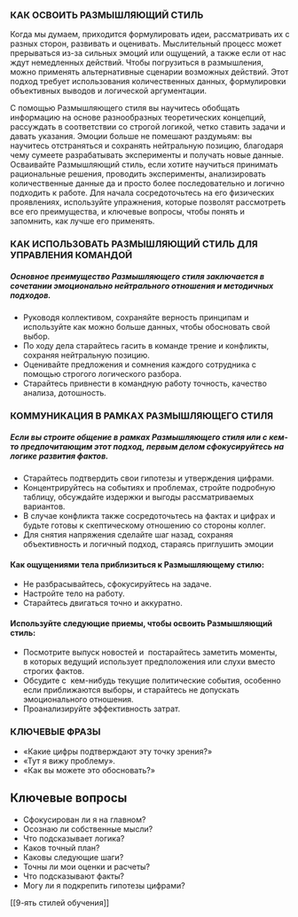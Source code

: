 ### КАК ОСВОИТЬ РАЗМЫШЛЯЮЩИЙ СТИЛЬ
Когда мы думаем, приходится формулировать идеи, рассматривать их с разных сторон, развивать и оценивать. Мыслительный процесс может прерываться из-за сильных эмоций или ощущений, а также если от нас ждут немедленных действий. Чтобы погрузиться в размышления, можно применять альтернативные сценарии возможных действий. Этот подход требует использования количественных данных, формулировки объективных выводов и логической аргументации.

С помощью Размышляющего стиля вы научитесь обобщать информацию на основе разнообразных теоретических концепций, рассуждать в соответствии со строгой логикой, четко ставить задачи и давать указания. Эмоции больше не помешают раздумьям: вы научитесь отстраняться и сохранять нейтральную позицию, благодаря чему сумеете разрабатывать эксперименты и получать новые данные. Осваивайте Размышляющий стиль, если хотите научиться принимать рациональные решения, проводить эксперименты, анализировать количественные данные да и просто более последовательно и логично подходить к работе. Для начала сосредоточьтесь на его физических проявлениях, используйте упражнения, которые позволят рассмотреть все его преимущества, и ключевые вопросы, чтобы понять и запомнить, как лучше его применять.

### КАК ИСПОЛЬЗОВАТЬ РАЗМЫШЛЯЮЩИЙ СТИЛЬ ДЛЯ УПРАВЛЕНИЯ КОМАНДОЙ
##### Основное преимущество Размышляющего стиля заключается в сочетании эмоционально нейтрального отношения и методичных подходов.
- Руководя коллективом, сохраняйте верность принципам и используйте как можно больше данных, чтобы обосновать свой выбор. 
- По ходу дела старайтесь гасить в команде трение и конфликты, сохраняя нейтральную позицию. 
- Оценивайте предложения и сомнения каждого сотрудника с помощью строгого логического разбора. 
- Старайтесь привнести в командную работу точность, качество анализа, дотошность.

### КОММУНИКАЦИЯ В РАМКАХ РАЗМЫШЛЯЮЩЕГО СТИЛЯ
##### Если вы строите общение в рамках Размышляющего стиля или с кем-то предпочитающим этот подход, первым делом сфокусируйтесь на логике развития фактов. 
- Старайтесь подтвердить свои гипотезы и утверждения цифрами. 
- Концентрируйтесь на событиях и проблемах, стройте подробную таблицу, обсуждайте издержки и выгоды рассматриваемых вариантов.
-  В случае конфликта также сосредоточьтесь на фактах и цифрах и будьте готовы к скептическому отношению со стороны коллег. 
-  Для снятия напряжения сделайте шаг назад, сохраняя объективность и логичный подход, стараясь приглушить эмоции

#### Как ощущениями тела приблизиться к Размышляющему стилю:
- Не разбрасывайтесь, сфокусируйтесь на задаче. 
- Настройте тело на работу. 
- Старайтесь двигаться точно и аккуратно.

#### Используйте следующие приемы, чтобы освоить Размышляющий стиль:
- Посмотрите выпуск новостей и  постарайтесь заметить моменты, в которых ведущий использует предположения или слухи вместо строгих фактов. 
- Обсудите с  кем-нибудь текущие политические события, особенно если приближаются выборы, и старайтесь не допускать эмоционального отношения. 
- Проанализируйте эффективность затрат.


### КЛЮЧЕВЫЕ ФРАЗЫ
- «Какие цифры подтверждают эту точку зрения?» 
- «Тут я вижу проблему». 
- «Как вы можете это обосновать?»

## Ключевые вопросы 
- Сфокусирован ли я на главном? 
- Осознаю ли собственные мысли? 
- Что подсказывает логика? 
- Каков точный план? 
- Каковы следующие шаги? 
- Точны ли мои оценки и расчеты? 
- Что подсказывают факты? 
- Могу ли я подкрепить гипотезы цифрами?

[[9-ять стилей обучения]]